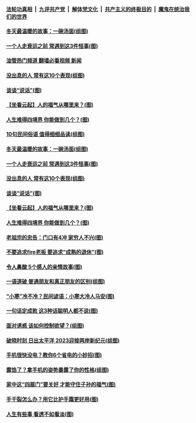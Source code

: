 ####  [法轮功真相](../../../../basic/blob/master/README.md?t=01082012) &nbsp;|&nbsp; [九评共产党](../../../../9ping.md/blob/master/README.md?t=01082012) &nbsp;|&nbsp; [解体党文化](../../../../jtdwh.md/blob/master/README.md?t=01082012)  &nbsp;|&nbsp; [共产主义的终极目的](../../../../gczydzjmd.md/blob/master/README.md?t=01082012) &nbsp;|&nbsp; [魔鬼在统治我们的世界](../../../../mgztzwmdsj.md/blob/master/README.md?t=01082012) 

#### [冬天最温暖的故事：一碗汤面(组图)](../pages/p8/1025932.md?t=01082012) 

#### [一个人走衰运之前 常遇到这3件怪事(图)](../pages/p8/1025862.md?t=01082012) 

#### [油管热门频道 翻墙必看视频 新闻](http://129.146.143.75:81/youtube.html?01082012)

#### [没出息的人 常有这10个表现(组图)](../pages/p8/1025576.md?t=01082012) 

#### [谈谈“说话”(图)](../pages/p8/1025873.md?t=01082012) 

#### [【坐看云起】人的福气从哪里来？(图)](../pages/p8/1025826.md?t=01082012) 

#### [人生难得四境界 你能做到几个？(图)](../pages/p8/1025672.md?t=01082012) 

#### [10句民间俗语 值得细细品读(组图)](../pages/p8/1025906.md?t=01082012) 

#### [冬天最温暖的故事：一碗汤面(组图)](../pages/p8/1025932.md?t=01082012) 

#### [一个人走衰运之前 常遇到这3件怪事(图)](../pages/p8/1025862.md?t=01082012) 

#### [没出息的人 常有这10个表现(组图)](../pages/p8/1025576.md?t=01082012) 

#### [谈谈“说话”(图)](../pages/p8/1025873.md?t=01082012) 

#### [【坐看云起】人的福气从哪里来？(图)](../pages/p8/1025826.md?t=01082012) 

#### [人生难得四境界 你能做到几个？(图)](../pages/p8/1025672.md?t=01082012) 

#### [老祖宗的忠告：门口有4冲 家穷人不兴(图)](../pages/p8/1025776.md?t=01082012) 

#### [不要追求fire老板 要追求“成熟的退休”(图)](../pages/p8/1025751.md?t=01082012) 

#### [令人鼻酸 5个感人的亲情故事(图)](../pages/p8/1025737.md?t=01082012) 

#### [一语道破 普通朋友和真正朋友的区别(组图)](../pages/p8/1025666.md?t=01082012) 

#### [“小寒”冷不冷？民间谚语：小寒大冷人马安(图)](../pages/p8/1025661.md?t=01082012) 

#### [一句话定成败 这3种话聪明人都不说(图)](../pages/p8/1025670.md?t=01082012) 

#### [面对诱惑 该如何控制欲望？(组图)](../pages/p8/1025600.md?t=01082012) 

#### [破晓时刻 日出太平洋 2023迎接两岸新纪元(组图)](../pages/p8/1023371.md?t=01082012) 

#### [手机很快没电？教你6个省电的小妙招(图)](../pages/p8/1025571.md?t=01082012) 

#### [露馅了？拿手机的姿势暴露了你的性格(组图)](../pages/p8/1025567.md?t=01082012) 

#### [家中这“四扇门”要关好 才能守住子孙的福气(图)](../pages/p8/1025531.md?t=01082012) 

#### [手干裂怎么办？用它比护手霜更好用(图)](../pages/p8/1025521.md?t=01082012) 

#### [人生有些事 看透不如看淡(图)](../pages/p8/1025492.md?t=01082012) 

<img src='http://gfw-breaker.win/goodnews/indexes/p8.md' width='0px' height='0px'/>
